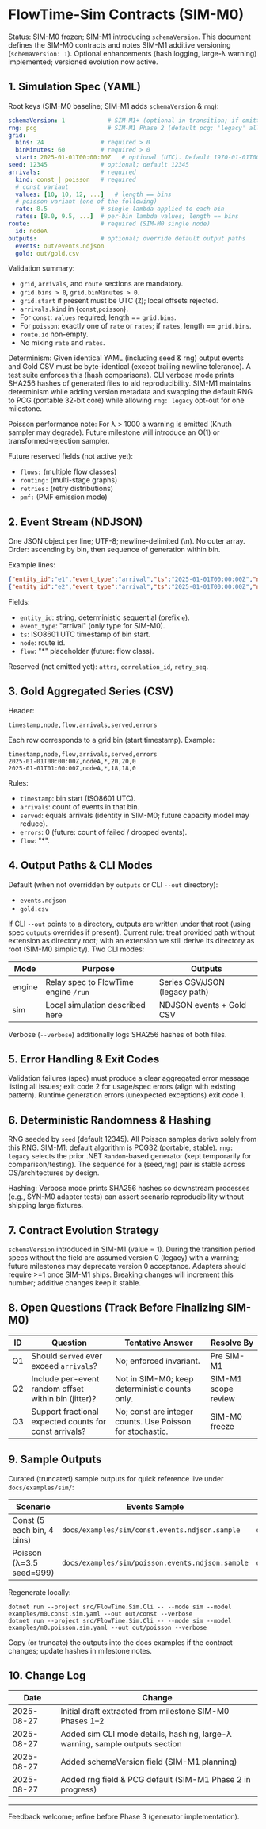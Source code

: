 # FlowTime-Sim Contracts (SIM-M0)

Status: SIM-M0 frozen; SIM-M1 introducing `schemaVersion`. This document defines the SIM-M0 contracts and notes SIM-M1 additive versioning (`schemaVersion: 1`). Optional enhancements (hash logging, large-λ warning) implemented; versioned evolution now active.

## 1. Simulation Spec (YAML)

Root keys (SIM-M0 baseline; SIM-M1 adds `schemaVersion` & `rng`):

```yaml
schemaVersion: 1            # SIM-M1+ (optional in transition; if omitted treated as 0 with warning)
rng: pcg                    # SIM-M1 Phase 2 (default pcg; 'legacy' allowed temporarily)
grid:
  bins: 24                # required > 0
  binMinutes: 60          # required > 0
  start: 2025-01-01T00:00:00Z   # optional (UTC). Default 1970-01-01T00:00:00Z if omitted.
seed: 12345               # optional; default 12345
arrivals:                 # required
  kind: const | poisson   # required
  # const variant
  values: [10, 10, 12, ...]   # length == bins
  # poisson variant (one of the following)
  rate: 8.5               # single lambda applied to each bin
  rates: [8.0, 9.5, ...]  # per-bin lambda values; length == bins
route:                    # required (SIM-M0 single node)
  id: nodeA
outputs:                  # optional; override default output paths
  events: out/events.ndjson
  gold: out/gold.csv
```

Validation summary:
- `grid`, `arrivals`, and `route` sections are mandatory.
- `grid.bins > 0`, `grid.binMinutes > 0`.
- `grid.start` if present must be UTC (`Z`); local offsets rejected.
- `arrivals.kind` in {`const`,`poisson`}.
- For `const`: `values` required; length == `grid.bins`.
- For `poisson`: exactly one of `rate` or `rates`; if `rates`, length == `grid.bins`.
- `route.id` non-empty.
- No mixing `rate` and `rates`.

Determinism: Given identical YAML (including seed & rng) output events and Gold CSV must be byte-identical (except trailing newline tolerance). A test suite enforces this (hash comparisons). CLI verbose mode prints SHA256 hashes of generated files to aid reproducibility. SIM-M1 maintains determinism while adding version metadata and swapping the default RNG to PCG (portable 32-bit core) while allowing `rng: legacy` opt-out for one milestone.

Poisson performance note: For λ > 1000 a warning is emitted (Knuth sampler may degrade). Future milestone will introduce an O(1) or transformed-rejection sampler.

Future reserved fields (not active yet):
- `flows:` (multiple flow classes)
- `routing:` (multi-stage graphs)
- `retries:` (retry distributions)
- `pmf:` (PMF emission mode)

## 2. Event Stream (NDJSON)

One JSON object per line; UTF-8; newline-delimited (\n). No outer array. Order: ascending by bin, then sequence of generation within bin.

Example lines:
```json
{"entity_id":"e1","event_type":"arrival","ts":"2025-01-01T00:00:00Z","node":"nodeA","flow":"*"}
{"entity_id":"e2","event_type":"arrival","ts":"2025-01-01T00:00:00Z","node":"nodeA","flow":"*"}
```

Fields:
- `entity_id`: string, deterministic sequential (prefix `e`).
- `event_type`: "arrival" (only type for SIM-M0).
- `ts`: ISO8601 UTC timestamp of bin start.
- `node`: route id.
- `flow`: "*" placeholder (future: flow class).

Reserved (not emitted yet): `attrs`, `correlation_id`, `retry_seq`.

## 3. Gold Aggregated Series (CSV)

Header:
```
timestamp,node,flow,arrivals,served,errors
```

Each row corresponds to a grid bin (start timestamp). Example:
```
timestamp,node,flow,arrivals,served,errors
2025-01-01T00:00:00Z,nodeA,*,20,20,0
2025-01-01T01:00:00Z,nodeA,*,18,18,0
```

Rules:
- `timestamp`: bin start (ISO8601 UTC).
- `arrivals`: count of events in that bin.
- `served`: equals arrivals (identity in SIM-M0; future capacity model may reduce).
- `errors`: 0 (future: count of failed / dropped events).
- `flow`: "*".

## 4. Output Paths & CLI Modes

Default (when not overridden by `outputs` or CLI `--out` directory):
- `events.ndjson`
- `gold.csv`

If CLI `--out` points to a directory, outputs are written under that root (using spec `outputs` overrides if present). Current rule: treat provided path without extension as directory root; with an extension we still derive its directory as root (SIM-M0 simplicity). Two CLI modes:

| Mode | Purpose | Outputs |
|------|---------|---------|
| engine | Relay spec to FlowTime engine `/run` | Series CSV/JSON (legacy path) |
| sim | Local simulation described here | NDJSON events + Gold CSV |

Verbose (`--verbose`) additionally logs SHA256 hashes of both files.

## 5. Error Handling & Exit Codes

Validation failures (spec) must produce a clear aggregated error message listing all issues; exit code 2 for usage/spec errors (align with existing pattern). Runtime generation errors (unexpected exceptions) exit code 1.

## 6. Deterministic Randomness & Hashing

RNG seeded by `seed` (default 12345). All Poisson samples derive solely from this RNG. SIM-M1: default algorithm is PCG32 (portable, stable). `rng: legacy` selects the prior .NET `Random`-based generator (kept temporarily for comparison/testing). The sequence for a (seed,rng) pair is stable across OS/architectures by design.

Hashing: Verbose mode prints SHA256 hashes so downstream processes (e.g., SYN-M0 adapter tests) can assert scenario reproducibility without shipping large fixtures.

## 7. Contract Evolution Strategy

`schemaVersion` introduced in SIM-M1 (value = 1). During the transition period specs without the field are assumed version 0 (legacy) with a warning; future milestones may deprecate version 0 acceptance. Adapters should require >=1 once SIM-M1 ships. Breaking changes will increment this number; additive changes keep it stable.

## 8. Open Questions (Track Before Finalizing SIM-M0)

| ID | Question | Tentative Answer | Resolve By |
|----|----------|------------------|------------|
| Q1 | Should `served` ever exceed `arrivals`? | No; enforced invariant. | Pre SIM-M1 |
| Q2 | Include per-event random offset within bin (jitter)? | Not in SIM-M0; keep deterministic counts only. | SIM-M1 scope review |
| Q3 | Support fractional expected counts for const arrivals? | No; const are integer counts. Use Poisson for stochastic. | SIM-M0 freeze |

## 9. Sample Outputs

Curated (truncated) sample outputs for quick reference live under `docs/examples/sim/`:

| Scenario | Events Sample | Gold CSV | Notes |
|----------|---------------|----------|-------|
| Const (5 each bin, 4 bins) | `docs/examples/sim/const.events.ndjson.sample` | `docs/examples/sim/const.gold.csv` | 20 total events |
| Poisson (λ=3.5 seed=999) | `docs/examples/sim/poisson.events.ndjson.sample` | `docs/examples/sim/poisson.gold.csv` | 3,4,3,4 counts |

Regenerate locally:
```
dotnet run --project src/FlowTime.Sim.Cli -- --mode sim --model examples/m0.const.sim.yaml --out out/const --verbose
dotnet run --project src/FlowTime.Sim.Cli -- --mode sim --model examples/m0.poisson.sim.yaml --out out/poisson --verbose
```
Copy (or truncate) the outputs into the docs examples if the contract changes; update hashes in milestone notes.

## 10. Change Log

| Date | Change |
|------|--------|
| 2025-08-27 | Initial draft extracted from milestone SIM-M0 Phases 1–2 |
| 2025-08-27 | Added sim CLI mode details, hashing, large-λ warning, sample outputs section |
| 2025-08-27 | Added schemaVersion field (SIM-M1 planning) |
| 2025-08-27 | Added rng field & PCG default (SIM-M1 Phase 2 in progress) |

---

Feedback welcome; refine before Phase 3 (generator implementation).
